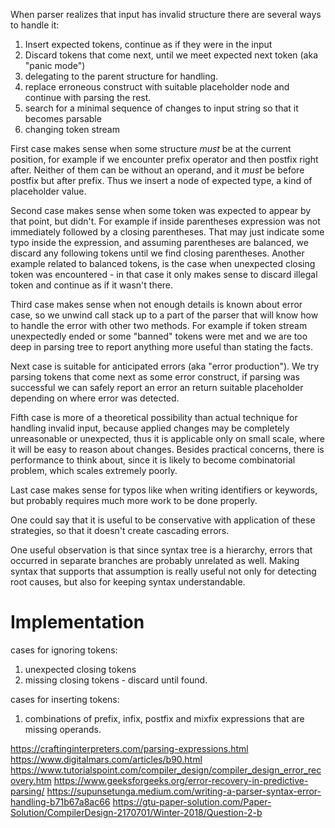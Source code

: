 

When parser realizes that input has invalid structure there are several ways to handle it:
1. Insert expected tokens, continue as if they were in the input
2. Discard tokens that come next, until we meet expected next token (aka "panic mode")
3. delegating to the parent structure for handling.
4. replace erroneous construct with suitable placeholder node and continue with parsing the rest.
5. search for a minimal sequence of changes to input string so that it becomes parsable
6. changing token stream

First case makes sense when some structure *must* be at the current position, for example if we encounter prefix operator and then postfix right after. Neither of them can be without an operand, and it *must* be before postfix but after prefix. Thus we insert a node of expected type, a kind of placeholder value.

Second case makes sense when some token was expected to appear by that point, but didn't. For example if inside parentheses expression was not immediately followed by a closing parentheses. That may just indicate some typo inside the expression, and assuming parentheses are balanced, we discard any following tokens until we find closing parentheses. Another example related to balanced tokens, is the case when unexpected closing token was encountered - in that case it only makes sense to discard illegal token and continue as if it wasn't there.

Third case makes sense when not enough details is known about error case, so we unwind call stack up to a part of the parser that will know how to handle the error with other two methods. For example if token stream unexpectedly ended or some "banned" tokens were met and we are too deep in parsing tree to report anything more useful than stating the facts. 

Next case is suitable for anticipated errors (aka "error production"). We try parsing tokens that come next as some error construct, if parsing was successful we can safely report an error an return suitable placeholder depending on where error was detected.

Fifth case is more of a theoretical possibility than actual technique for handling invalid input, because applied changes may be completely unreasonable or unexpected, thus it is applicable only on small scale, where it will be easy to reason about changes. Besides practical concerns, there is performance to think about, since it is likely to become combinatorial problem, which scales extremely poorly.

Last case makes sense for typos like when writing identifiers or keywords, but probably requires much more work to be done properly.

One could say that it is useful to be conservative with application of these strategies, so that it doesn't create cascading errors.

One useful observation is that since syntax tree is a hierarchy, errors that occurred in separate branches are probably unrelated as well. Making syntax that supports that assumption is really useful not only for detecting root causes, but also for keeping syntax understandable.

# Implementation

cases for ignoring tokens:
1. unexpected closing tokens
2. missing closing tokens - discard until found.

cases for inserting tokens:
1. combinations of prefix, infix, postfix and mixfix expressions that are missing operands.

https://craftinginterpreters.com/parsing-expressions.html
https://www.digitalmars.com/articles/b90.html
https://www.tutorialspoint.com/compiler_design/compiler_design_error_recovery.htm
https://www.geeksforgeeks.org/error-recovery-in-predictive-parsing/
https://supunsetunga.medium.com/writing-a-parser-syntax-error-handling-b71b67a8ac66
https://gtu-paper-solution.com/Paper-Solution/CompilerDesign-2170701/Winter-2018/Question-2-b